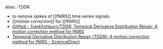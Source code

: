 alias:: TDDR

- to remove spikes of [[fNIRS]] time series signals
- [[motion correction]] for [[fNIRS]]
- [GitHub - frankfishburn/TDDR: Temporal Derivative Distribution Repair: A motion correction method for fNIRS](https://github.com/frankfishburn/TDDR)
- [Temporal Derivative Distribution Repair (TDDR): A motion correction method for fNIRS - ScienceDirect](https://www.sciencedirect.com/science/article/abs/pii/S1053811918308103)